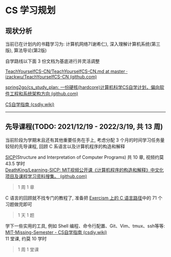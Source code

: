 # CS 学习规划

## 现状分析

当前已在计划内的书籍学习为: 计算机网络7(谢希仁), 深入理解计算机系统(第三版), 算法导论(第2版)

自学路线以下面 3 份文档为基底进行并灵活调整

[TeachYourselfCS-CN/TeachYourselfCS-CN.md at master · izackwu/TeachYourselfCS-CN (github.com)](https://github.com/izackwu/TeachYourselfCS-CN/blob/master/TeachYourselfCS-CN.md)

[spring2go/cs_study_plan: 一份硬核(hardcore)计算机科学CS自学计划，偏向软件工程和系统架构方向 (github.com)](https://github.com/spring2go/cs_study_plan)

[CS自学指南 (csdiy.wiki)](https://csdiy.wiki/)

----
## 先导课程(TODO: 2021/12/19 - 2022/3/19, 共 13 周)

当前阶段为学期末且还有其他重要任务在手上, 考虑分配 3 个月的时间学习任务量较轻的先导课程, 回顾 C 系语言以及计算机程序的构造和解释

[SICP](https://zh.wikipedia.org/wiki/%E8%AE%A1%E7%AE%97%E6%9C%BA%E7%A8%8B%E5%BA%8F%E7%9A%84%E6%9E%84%E9%80%A0%E5%92%8C%E8%A7%A3%E9%87%8A)(Structure and Interpretation of Computer Programs) 共 10 章, 视频约莫 43.5 学时  
[DeathKing/Learning-SICP: MIT视频公开课《计算机程序的构造和解释》中文化项目及课程学习资料搜集。 (github.com)](https://github.com/DeathKing/Learning-SICP)
> 1 周 1 章

C 语言的回顾就不找专门的教程了, 准备把 [Exercism 上的 C 语言路径](https://exercism.org/tracks/c)中的 71 个习题做完即可
> 1 天 1 题

学下一些实用的工具, 例如 Shell 编程、命令行配置、Git、Vim、tmux、ssh等等:  
[MIT-Missing-Semester - CS自学指南 (csdiy.wiki)](https://csdiy.wiki/编程入门/MIT-Missing-Semester/)  
11 堂课, 约莫 10 学时
> 1 周 1 堂课
